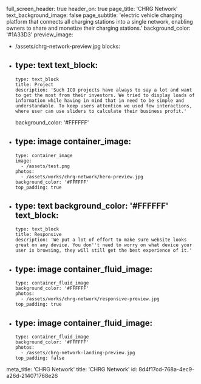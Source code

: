 full_screen_header: true
header_on: true
page_title: 'CHRG Network'
text_background_image: false
page_subtitle: 'electric vehicle charging platform that connects all charging stations into a single network, enabling owners to share and monetize their charging stations.'
background_color: '#1A33D3'
preview_image:
  - /assets/chrg-network-preview.jpg
blocks:
  -
    type: text
    text_block:
      -
        type: text_block
        title: Project
        description: 'Such ICO projects have always to say a lot and want to get the most from their investors. We tried to display loads of information while having in mind that in need to be simple and understandable. To keep users attention we used few interactions, where user can use sliders to calculate their business profit.'
    background_color: '#FFFFFF'
  -
    type: image
    container_image:
      -
        type: container_image
        image:
          - /assets/test.png
        photos:
          - /assets/works/chrg-network/hero-preview.jpg
        background_color: '#FFFFFF'
        top_padding: true
  -
    type: text
    background_color: '#FFFFFF'
    text_block:
      -
        type: text_block
        title: Responsive
        description: 'We put a lot of effort to make sure website looks great on any device. You don''t need to worry on what device your user is browsing, they will still get the best experience of it.'
  -
    type: image
    container_fluid_image:
      -
        type: container_fluid_image
        background_color: '#FFFFFF'
        photos:
          - /assets/works/chrg-network/responsive-preview.jpg
        top_padding: true
  -
    type: image
    container_fluid_image:
      -
        type: container_fluid_image
        background_color: '#FFFFFF'
        photos:
          - /assets/chrg-network-landing-preview.jpg
        top_padding: false
meta_title: 'CHRG Network'
title: 'CHRG Network'
id: 8d4f17cd-768a-4ec9-a26d-214071768e26
